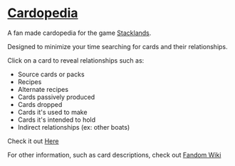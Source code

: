 # [Cardopedia](https://barbarianbunny.github.io/cardopedia/webpage/index.html)

A fan made cardopedia for the game [Stacklands](https://store.steampowered.com/app/1948280/Stacklands/).

Designed to minimize your time searching for cards and their relationships.

Click on a card to reveal relationships such as:
- Source cards or packs
- Recipes
- Alternate recipes
- Cards passively produced
- Cards dropped
- Cards it's used to make
- Cards it's intended to hold
- Indirect relationships (ex: other boats)

Check it out [Here](https://barbarianbunny.github.io/cardopedia/webpage/index.html)

For other information, such as card descriptions, check out [Fandom Wiki](https://barbarianbunny.github.io/cardopedia/webpage/index.html)